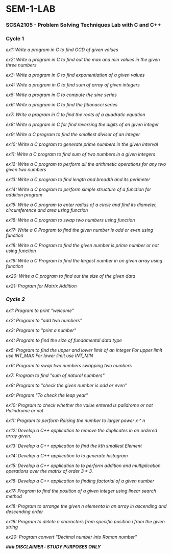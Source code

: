 # SEM-1-LAB
### <b>SCSA2105 - Problem Solving Techniques Lab with C and C++ </b>

### Cycle 1

<i>ex1: Write a program in C to find GCD of given values

<i>ex2: Write a program in C to find out the max and min values in the given three numbers

<i>ex3: Write a program in C to find exponentiation of a given values

<i>ex4: Write a program in C to find sum of array of given integers

<i>ex5: Write a program in C to compute the sine series

<i>ex6: Write a program in C to find the fibonacci series

<i>ex7: Write a program in C to find the roots of a quadratic equation

<i>ex8: Write a program in C for find reversing the digits of an given integer

<i>ex9: Write a C program to find the smallest divisor of an integer

<i>ex10: Write a C program to generate prime numbers in the given interval

<i>ex11: Write a C program to find sum of two numbers in a given integers

<i>ex12: Write a C program to perform all the arithmetic operations for any two given two numbers

<i>ex13: Write a C program to find length and breadth and its perimeter

<i>ex14: Write a C program to perform simple structure of a function for addition program

<i>ex15: Write a C program to enter radius of a circle and find its diameter, circumference and area using function

<i>ex16: Write a C program to swap two numbers using function

<i>ex17: Write a C Program to find the given number is odd or even using function

<i>ex18: Write a C Program to find the given number is prime number or not using function

<i>ex19: Write a C Program to find the largest number in an given array using function

<i>ex20: Write a C program to find out the size of the given data

<i>ex21: Program for Matrix Addition</i>
<br>  
  
  
  
### Cycle 2

<i>ex1: Program to print "welcome"

<i>ex2: Program to "add two numbers"

<i>ex3: Program to "print a number"

<i>ex4: Program to find the size of fundamental data type

<i>ex5: Program to find the upper and lower limit of an integer For upper limit use INT_MAX For lower limit use INT_MIN

<i>ex6: Program to swap two numbers swapping two numbers

<i>ex7: Program to find "sum of natural numbers"

<i>ex8: Program to "check the given number is odd or even"

<i>ex9: Program "To check the leap year"

<i>ex10: Program to check whether the value entered is palidrome or not Palindrome or not

<i>ex11: Program to perform Raising the number to larger power x ^ n

<i>ex12: Develop a C++ application to remove the duplicates in an ordered array given.

<i>ex13: Develop a C++ application to find the kth smallest Element

<i>ex14: Develop a C++ application to to generate histogram

<i>ex15: Develop a C++ application to to perform addition and multiplication operations over the matrix of order 3 * 3.

<i>ex16: Develop a C++ application to finding factorial of a given number

<i>ex17: Program to find the position of a given integer using linear search method

<i>ex18: Program to arrange the given n elementa in an array in ascending and descending order

<i>ex19: Program to delete n characters from specific position i from the given string

<i>ex20: Program convert "Decimal number into Roman number" </i>
<br>



<b><i>### DISCLAIMER : STUDY PURPOSES ONLY</i></b>






















